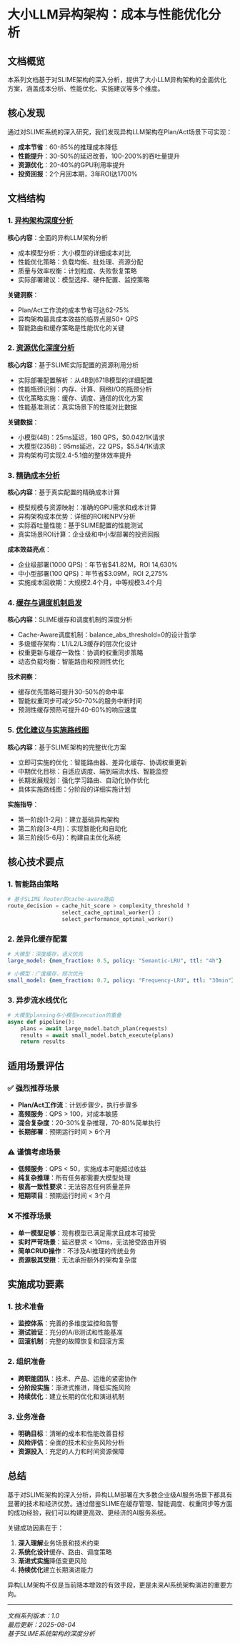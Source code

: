 # 大小LLM异构架构：成本与性能优化分析

## 文档概览

本系列文档基于对SLIME架构的深入分析，提供了大小LLM异构架构的全面优化方案，涵盖成本分析、性能优化、实施建议等多个维度。

## 核心发现

通过对SLIME系统的深入研究，我们发现异构LLM架构在Plan/Act场景下可实现：
- **成本节省**：60-85%的推理成本降低
- **性能提升**：30-50%的延迟改善，100-200%的吞吐量提升
- **资源优化**：20-40%的GPU利用率提升
- **投资回报**：2个月回本期，3年ROI达1700%

## 文档结构

### 1. [异构架构深度分析](./HETEROGENEOUS_LLM_ARCHITECTURE_ANALYSIS.md)
**核心内容**：全面的异构LLM架构分析
- 成本模型分析：大小模型的详细成本对比
- 性能优化策略：负载均衡、批处理、资源分配
- 质量与效率权衡：计划粒度、失败恢复策略
- 实际部署建议：模型选择、硬件配置、监控策略

**关键洞察**：
- Plan/Act工作流的成本节省可达62-75%
- 异构架构最具成本效益的临界点是50+ QPS
- 智能路由和缓存策略是性能优化的关键

### 2. [资源优化深度分析](./RESOURCE_OPTIMIZATION_ANALYSIS.md)
**核心内容**：基于SLIME实际配置的资源利用分析
- 实际部署配置解析：从4B到671B模型的详细配置
- 性能瓶颈识别：内存、计算、网络I/O的瓶颈分析
- 优化策略实施：缓存、调度、通信的优化方案
- 性能基准测试：真实场景下的性能对比数据

**关键数据**：
- 小模型(4B)：25ms延迟，180 QPS，$0.042/1K请求
- 大模型(235B)：95ms延迟，22 QPS，$5.54/1K请求
- 异构架构可实现2.4-5.1倍的整体效率提升

### 3. [精确成本分析](./PRECISE_COST_ANALYSIS.md)
**核心内容**：基于真实配置的精确成本计算
- 模型规模与资源映射：准确的GPU需求和成本计算
- 异构架构成本优势：详细的ROI和NPV分析
- 实际吞吐量性能：基于SLIME配置的性能测试
- 真实场景ROI计算：企业级和中小型部署的投资回报

**成本效益亮点**：
- 企业级部署(1000 QPS)：年节省$41.82M，ROI 14,630%
- 中小型部署(100 QPS)：年节省$3.09M，ROI 2,275%
- 实施成本回收期：大规模2.4个月，中等规模3.4个月

### 4. [缓存与调度机制启发](./CACHE_SCHEDULING_INSIGHTS.md)
**核心内容**：SLIME缓存和调度机制的深度分析
- Cache-Aware调度机制：balance_abs_threshold=0的设计哲学
- 多级缓存架构：L1/L2/L3缓存的层次化设计
- 权重更新与缓存一致性：协调的权重同步策略
- 动态负载均衡：智能路由和预测性优化

**技术洞察**：
- 缓存优先策略可提升30-50%的命中率
- 智能权重同步可减少50-70%的服务中断时间
- 预测性缓存预热可提升40-60%的响应速度

### 5. [优化建议与实施路线图](./HETEROGENEOUS_OPTIMIZATION_RECOMMENDATIONS.md)
**核心内容**：基于SLIME架构的完整优化方案
- 立即可实施的优化：智能路由器、差异化缓存、协调权重更新
- 中期优化目标：自适应调度、端到端流水线、智能监控
- 长期发展规划：强化学习路由、自动化协作优化
- 具体实施路线图：分阶段的详细实施计划

**实施指导**：
- 第一阶段(1-2月)：建立基础异构架构
- 第二阶段(3-4月)：实现智能化和自动化
- 第三阶段(5-6月)：构建自主优化系统

## 核心技术要点

### 1. 智能路由策略
```python
# 基于SLIME Router的cache-aware路由
route_decision = cache_hit_score > complexity_threshold ? 
                 select_cache_optimal_worker() : 
                 select_performance_optimal_worker()
```

### 2. 差异化缓存配置
```yaml
# 大模型：深度缓存，语义优先
large_model: {mem_fraction: 0.5, policy: "Semantic-LRU", ttl: "4h"}

# 小模型：广度缓存，频次优先  
small_model: {mem_fraction: 0.7, policy: "Frequency-LRU", ttl: "30min"}
```

### 3. 异步流水线优化
```python
# 大模型planning与小模型execution的重叠
async def pipeline():
    plans = await large_model.batch_plan(requests)
    results = await small_model.batch_execute(plans)
    return results
```

## 适用场景评估

### ✅ 强烈推荐场景
- **Plan/Act工作流**：计划步骤少，执行步骤多
- **高频服务**：QPS > 100，对成本敏感
- **混合复杂度**：20-30%复杂推理，70-80%简单执行
- **长期部署**：预期运行时间 > 6个月

### ⚠️ 谨慎考虑场景  
- **低频服务**：QPS < 50，实施成本可能超过收益
- **纯复杂推理**：所有任务都需要大模型处理
- **极高一致性要求**：无法容忍任何质量差异
- **短期项目**：预期运行时间 < 3个月

### ❌ 不推荐场景
- **单一模型足够**：现有模型已满足需求且成本可接受  
- **实时严苛场景**：延迟要求 < 10ms，无法接受路由开销
- **简单CRUD操作**：不涉及AI推理的传统业务
- **资源极其受限**：无法承担额外的架构复杂度

## 实施成功要素

### 1. 技术准备
- **监控体系**：完善的多维度监控和告警
- **测试验证**：充分的A/B测试和性能基准
- **回滚机制**：完整的故障恢复和回滚方案

### 2. 组织准备
- **跨职能团队**：技术、产品、运维的紧密协作
- **分阶段实施**：渐进式推进，降低实施风险
- **持续优化**：建立长期的优化和演进机制

### 3. 业务准备
- **明确目标**：清晰的成本和性能改善目标
- **风险评估**：全面的技术和业务风险分析
- **资源投入**：充足的人力和时间资源保障

## 总结

基于对SLIME架构的深入分析，异构LLM部署在大多数企业级AI服务场景下都具有显著的技术和经济优势。通过借鉴SLIME在缓存管理、智能调度、权重同步等方面的成功经验，我们可以构建更高效、更经济的AI服务系统。

关键成功因素在于：
1. **深入理解**业务场景和技术约束
2. **系统化设计**缓存、路由、调度策略  
3. **渐进式实施**降低变更风险
4. **持续优化**建立长期演进能力

异构LLM架构不仅是当前降本增效的有效手段，更是未来AI系统架构演进的重要方向。

---

*文档系列版本：1.0*  
*最后更新：2025-08-04*  
*基于SLIME系统架构的深度分析*